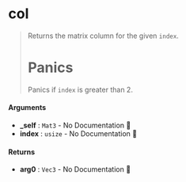 # col

>  Returns the matrix column for the given `index`.
>  # Panics
>  Panics if `index` is greater than 2.

#### Arguments

- **\_self** : `Mat3` \- No Documentation 🚧
- **index** : `usize` \- No Documentation 🚧

#### Returns

- **arg0** : `Vec3` \- No Documentation 🚧